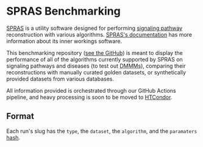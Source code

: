 # SPRAS Benchmarking

[SPRAS](https://github.com/Reed-CompBio/spras) is a
utility software designed for performing [signaling pathway](https://en.wikipedia.org/wiki/Cell_signaling#Signal_transduction_pathways) reconstruction
with various algorithms. [SPRAS's documentation](https://spras.readthedocs.io/en/latest/) has more information about its inner workings software.

This benchmarking repository ([see the GitHub](https://github.com/Reed-CompBio/spras-benchmarking/)) is meant to display the performance
of all of the algorithms currently supported by SPRAS on signaling pathways and diseases (to test out <abbr title="Disease Module Mining Methods">DMMMs</abbr>),
comparing their reconstructions with manually curated golden datasets, or synthetically provided datasets from various databases.

All information provided is orchestrated through our GitHub Actions pipeline, and heavy processing is soon to be moved to [HTCondor](https://htcondor.org/).

## Format

Each run's slug has the <code class="color-1">type</code>, the <code class="color-2">dataset</code>, the
<code class="color-3">algorithm</code>, and the <code class="color-4">paramaters</code> [hash](https://en.wikipedia.org/wiki/Hash_function).
